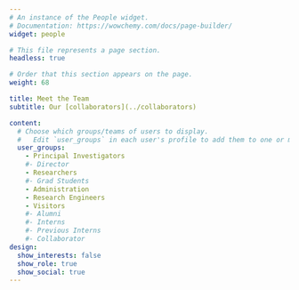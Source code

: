 ```yaml
---
# An instance of the People widget.
# Documentation: https://wowchemy.com/docs/page-builder/
widget: people

# This file represents a page section.
headless: true

# Order that this section appears on the page.
weight: 68

title: Meet the Team
subtitle: Our [collaborators](../collaborators)

content:
  # Choose which groups/teams of users to display.
  #   Edit `user_groups` in each user's profile to add them to one or more of these groups.
  user_groups:
    - Principal Investigators
    #- Director
    - Researchers
    #- Grad Students
    - Administration
    - Research Engineers
    - Visitors
    #- Alumni
    #- Interns
    #- Previous Interns
    #- Collaborator
design:
  show_interests: false
  show_role: true
  show_social: true
---
```


